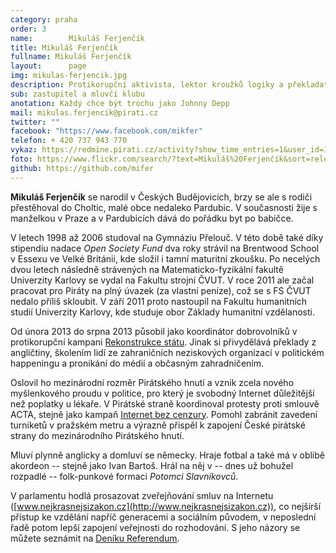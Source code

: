 ```yaml
---
category: praha
order: 3
name:        Mikuláš Ferjenčík
title: Mikuláš Ferjenčík
fullname: Mikuláš Ferjenčík
layout:      page
img: mikulas-ferjencik.jpg
description: Protikorupční aktivista, lektor kroužků logiky a překladatel. Zaměřuje se na komunikaci města a obyvatel, podezřelé kauzy, konkrétní dopravní zlepšení.
sub: zastupitel a mluvčí klubu
anotation: Každý chce být trochu jako Johnny Depp
mail: mikulas.ferjencik@pirati.cz
twitter: ""
facebook: "https://www.facebook.com/mikfer"
telefon: + 420 737 943 770
vykaz: https://redmine.pirati.cz/activity?show_time_entries=1&user_id=17
foto: https://www.flickr.com/search/?text=Mikuláš%20Ferjenčík&sort=relevance&user_id=68741528%40N03
github: https://github.com/mifer
---
```


**Mikuláš Ferjenčík** se narodil v Českých Budějovicích, brzy se ale s rodiči přestěhoval do Choltic, malé obce nedaleko Pardubic. V současnosti žije s manželkou v Praze a v Pardubicích dává do pořádku byt po babičce.

V letech 1998 až 2006 studoval na Gymnáziu Přelouč. V této době také díky stipendiu  nadace *Open Society Fund* dva roky strávil na Brentwood School v Essexu ve Velké Británii, kde složil i tamní maturitní zkoušku. Po necelých dvou letech následně strávených na Matematicko-fyzikální fakultě Univerzity Karlovy se vydal na Fakultu strojní ČVUT. V roce 2011 ale začal pracovat pro Piráty na plný úvazek (za vlastní peníze), což se s FS ČVUT nedalo příliš skloubit. V září 2011 proto nastoupil na Fakultu humanitních studií Univerzity Karlovy, kde studuje obor Základy humanitní vzdělanosti.

Od února 2013 do srpna 2013 působil jako koordinátor dobrovolníků v protikorupční kampani [Rekonstrukce státu](http://www.rekonstrukcestatu.cz). Jinak si přivydělává překlady z angličtiny, školením lidí ze zahraničních neziskových organizací v politickém happeningu a pronikání do médií a občasným zahradničením.

Oslovil ho mezinárodní rozměr Pirátského hnutí a vznik zcela nového myšlenkového proudu v politice, pro který je svobodný Internet důležitější než poplatky u lékaře. V Pirátské straně koordinoval protesty proti smlouvě ACTA, stejně jako kampaň [Internet bez cenzury](http://www.internetbezcenzury.cz). Pomohl zabránit zavedení turniketů v pražském metru a výrazně přispěl k zapojení České pirátské strany do mezinárodního Pirátského hnutí.

Mluví plynně anglicky a domluví se německy. Hraje fotbal a také má v oblibě akordeon -- stejně jako Ivan Bartoš. Hrál na něj v -- dnes už bohužel rozpadlé -- folk-punkové formaci *Potomci Slavníkovců*.

V parlamentu hodlá prosazovat zveřejňování smluv na Internetu ([www.nejkrasnejsizakon.cz](http://www.nejkrasnejsizakon.cz)), co nejširší přístup ke vzdělání napříč generacemi a sociálním původem, v neposlední řadě potom lepší zapojení veřejnosti do rozhodování. S jeho názory se můžete seznámit na [Deníku Referendum](http://denikreferendum.cz/autor/255-mikulas-ferjencik).
